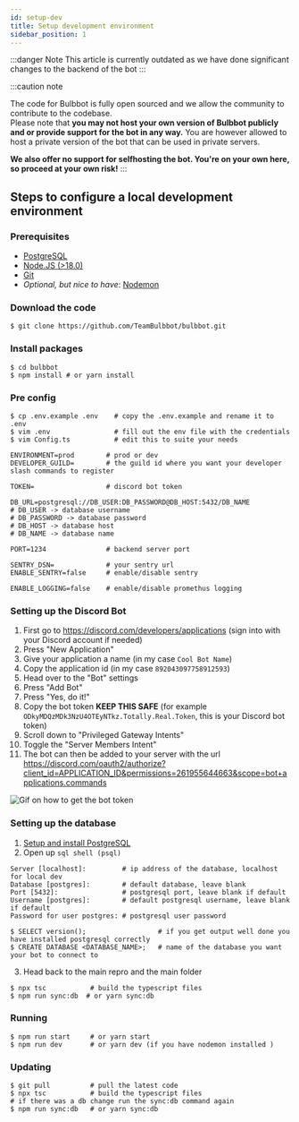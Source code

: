 ```yaml
---
id: setup-dev
title: Setup development environment
sidebar_position: 1
---
```


:::danger Note
This article is currently outdated as we have done significant changes to the backend of the bot
:::

:::caution note

The code for Bulbbot is fully open sourced and we allow the community to contribute to the codebase.  
Please note that **you may not host your own version of Bulbbot publicly and or provide support for the bot in any way.**
You are however allowed to host a private version of the bot that can be used in private servers.

**We also offer **no** support for selfhosting the bot. You're on your own here, so proceed at your own risk!**
:::

## Steps to configure a local development environment

### Prerequisites

- [PostgreSQL](https://www.postgresql.org/download/)
- [Node.JS (>18.0)](https://nodejs.org/en/)
- [Git](https://git-scm.com/downloads)
- _Optional, but nice to have_: [Nodemon](https://nodemon.io/)

### Download the code

```shell
$ git clone https://github.com/TeamBulbbot/bulbbot.git
```

### Install packages

```shell
$ cd bulbbot
$ npm install # or yarn install
```

### Pre config

```shell
$ cp .env.example .env    # copy the .env.example and rename it to .env
$ vim .env                # fill out the env file with the credentials
$ vim Config.ts           # edit this to suite your needs
```

```shell
ENVIRONMENT=prod        # prod or dev
DEVELOPER_GUILD=        # the guild id where you want your developer slash commands to register

TOKEN=                  # discord bot token

DB_URL=postgresql://DB_USER:DB_PASSWORD@DB_HOST:5432/DB_NAME
# DB_USER -> database username
# DB_PASSWORD -> database password
# DB_HOST -> database host
# DB_NAME -> database name

PORT=1234               # backend server port

SENTRY_DSN=             # your sentry url
ENABLE_SENTRY=false     # enable/disable sentry

ENABLE_LOGGING=false    # enable/disable promethus logging
```

### Setting up the Discord Bot

1. First go to https://discord.com/developers/applications (sign into with your Discord account if needed)
2. Press "New Application"
3. Give your application a name (in my case `Cool Bot Name`)
4. Copy the application id (in my case `892043097758912593`)
5. Head over to the "Bot" settings
6. Press "Add Bot"
7. Press "Yes, do it!"
8. Copy the bot token **KEEP THIS SAFE** (for example `ODkyMDQzMDk3NzU4OTEyNTkz.Totally.Real.Token`, this is your Discord bot token)
9. Scroll down to "Privileged Gateway Intents"
10. Toggle the "Server Members Intent"
11. The bot can then be added to your server with the url  
    https://discord.com/oauth2/authorize?client_id=APPLICATION_ID&permissions=261955644663&scope=bot+applications.commands

![Gif on how to get the bot token](../assets/Community/Get_Bot_Token.gif)

### Setting up the database

1. [Setup and install PostgreSQL](https://www.postgresqltutorial.com/install-postgresql/)
2. Open up `sql shell (psql)`

```
Server [localhost]:         # ip address of the database, localhost for local dev
Database [postgres]:        # default database, leave blank
Port [5432]:                # postgresql port, leave blank if default
Username [postgres]:        # default postgresql username, leave blank if default
Password for user postgres: # postgresql user password
```

```
$ SELECT version();                  # if you get output well done you have installed postgresql correctly
$ CREATE DATABASE <DATABASE_NAME>;   # name of the database you want your bot to connect to
```

3. Head back to the main repro and the main folder

```shell
$ npx tsc           # build the typescript files
$ npm run sync:db  # or yarn sync:db
```

### Running

```shell
$ npm run start     # or yarn start
$ npm run dev       # or yarn dev (if you have nodemon installed )
```

### Updating

```shell
$ git pull          # pull the latest code
$ npx tsc           # build the typescript files
# if there was a db change run the sync:db command again
$ npm run sync:db   # or yarn sync:db
```
